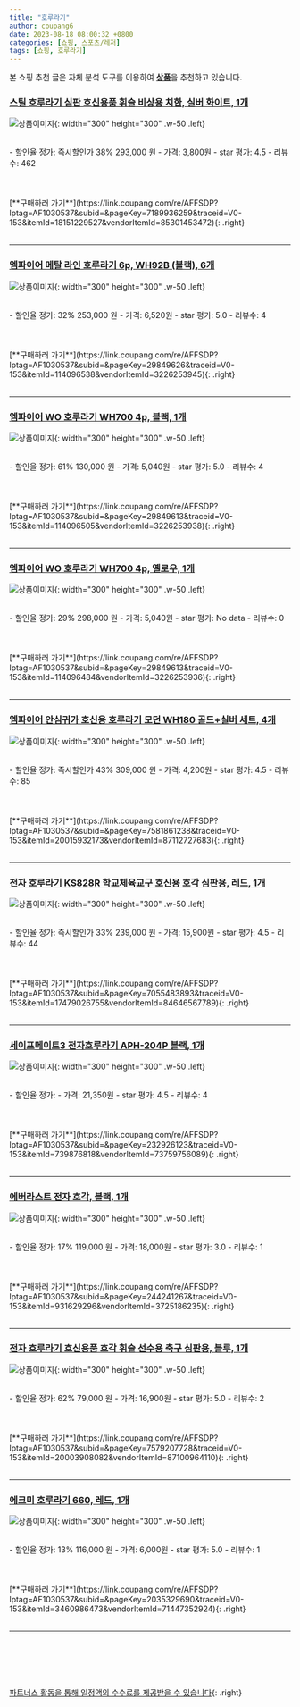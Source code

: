 ```yaml
---
title: "호루라기"
author: coupang6
date: 2023-08-18 08:00:32 +0800
categories: [쇼핑, 스포츠/레저]
tags: [쇼핑, 호루라기]
---
```


본 쇼핑 추천 글은 자체 분석 도구를 이용하여 [**상품**](https://link.coupang.com/a/bao1ui)을 추천하고 있습니다.

### [스틸 호루라기 심판 호신용품 휘슬 비상용 치한, 실버 화이트, 1개](https://link.coupang.com/re/AFFSDP?lptag=AF1030537&subid=&pageKey=7189936259&traceid=V0-153&itemId=18151229527&vendorItemId=85301453472)

![상품이미지](https://thumbnail10.coupangcdn.com/thumbnails/remote/230x230ex/image/vendor_inventory/d67c/513737a417947f0883200732efc6af74cfae1c00d1c66f845a90a6570795.png){: width="300" height="300" .w-50 .left}


<br>
- 할인율 정가: 즉시할인가 38%  293,000   원
- 가격: 3,800원
- star 평가: 4.5
- 리뷰수: 462
<br>
<br>
<br>
<br>
[**구매하러 가기**](https://link.coupang.com/re/AFFSDP?lptag=AF1030537&subid=&pageKey=7189936259&traceid=V0-153&itemId=18151229527&vendorItemId=85301453472){: .right}
<br>
<br>

---

### [엠파이어 메탈 라인 호루라기 6p, WH92B (블랙), 6개](https://link.coupang.com/re/AFFSDP?lptag=AF1030537&subid=&pageKey=29849626&traceid=V0-153&itemId=114096538&vendorItemId=3226253945)

![상품이미지](https://thumbnail6.coupangcdn.com/thumbnails/remote/230x230ex/image/retail/images/7966387065474-f268ea25-eb20-464c-a575-663b83eaad34.jpg){: width="300" height="300" .w-50 .left}


<br>
- 할인율 정가: 32%  253,000   원
- 가격: 6,520원
- star 평가: 5.0
- 리뷰수: 4
<br>
<br>
<br>
<br>
[**구매하러 가기**](https://link.coupang.com/re/AFFSDP?lptag=AF1030537&subid=&pageKey=29849626&traceid=V0-153&itemId=114096538&vendorItemId=3226253945){: .right}
<br>
<br>

---

### [엠파이어 WO 호루라기 WH700 4p, 블랙, 1개](https://link.coupang.com/re/AFFSDP?lptag=AF1030537&subid=&pageKey=29849613&traceid=V0-153&itemId=114096505&vendorItemId=3226253938)

![상품이미지](https://thumbnail7.coupangcdn.com/thumbnails/remote/230x230ex/image/retail/images/2017/08/04/15/6/20ba433b-48d6-4170-a97a-8ef6d800cdfa.jpg){: width="300" height="300" .w-50 .left}


<br>
- 할인율 정가: 61%  130,000   원
- 가격: 5,040원
- star 평가: 5.0
- 리뷰수: 4
<br>
<br>
<br>
<br>
[**구매하러 가기**](https://link.coupang.com/re/AFFSDP?lptag=AF1030537&subid=&pageKey=29849613&traceid=V0-153&itemId=114096505&vendorItemId=3226253938){: .right}
<br>
<br>

---

### [엠파이어 WO 호루라기 WH700 4p, 옐로우, 1개](https://link.coupang.com/re/AFFSDP?lptag=AF1030537&subid=&pageKey=29849613&traceid=V0-153&itemId=114096484&vendorItemId=3226253936)

![상품이미지](https://thumbnail9.coupangcdn.com/thumbnails/remote/230x230ex/image/retail/images/2017/08/04/15/7/c84bd86e-b225-4a47-8067-b127cd66075a.jpg){: width="300" height="300" .w-50 .left}


<br>
- 할인율 정가: 29%  298,000   원
- 가격: 5,040원
- star 평가: No data
- 리뷰수: 0
<br>
<br>
<br>
<br>
[**구매하러 가기**](https://link.coupang.com/re/AFFSDP?lptag=AF1030537&subid=&pageKey=29849613&traceid=V0-153&itemId=114096484&vendorItemId=3226253936){: .right}
<br>
<br>

---

### [엠파이어 안심귀가 호신용 호루라기 모던 WH180 골드+실버 세트, 4개](https://link.coupang.com/re/AFFSDP?lptag=AF1030537&subid=&pageKey=7581861238&traceid=V0-153&itemId=20015932173&vendorItemId=87112727683)

![상품이미지](https://thumbnail6.coupangcdn.com/thumbnails/remote/230x230ex/image/vendor_inventory/8674/e4fc7c92850c127627464a20d09a9f4b5d17d590a30d3799dede81750c38.jpg){: width="300" height="300" .w-50 .left}


<br>
- 할인율 정가: 즉시할인가 43%  309,000   원
- 가격: 4,200원
- star 평가: 4.5
- 리뷰수: 85
<br>
<br>
<br>
<br>
[**구매하러 가기**](https://link.coupang.com/re/AFFSDP?lptag=AF1030537&subid=&pageKey=7581861238&traceid=V0-153&itemId=20015932173&vendorItemId=87112727683){: .right}
<br>
<br>

---

### [전자 호루라기 KS828R 학교체육교구 호신용 호각 심판용, 레드, 1개](https://link.coupang.com/re/AFFSDP?lptag=AF1030537&subid=&pageKey=7055483893&traceid=V0-153&itemId=17479026755&vendorItemId=84646567789)

![상품이미지](https://thumbnail8.coupangcdn.com/thumbnails/remote/230x230ex/image/vendor_inventory/09c6/faba6b2494af6d82c8cd9589079387a414cca4d5a1b40da67cf33fd1bda9.jpeg){: width="300" height="300" .w-50 .left}


<br>
- 할인율 정가: 즉시할인가 33%  239,000   원
- 가격: 15,900원
- star 평가: 4.5
- 리뷰수: 44
<br>
<br>
<br>
<br>
[**구매하러 가기**](https://link.coupang.com/re/AFFSDP?lptag=AF1030537&subid=&pageKey=7055483893&traceid=V0-153&itemId=17479026755&vendorItemId=84646567789){: .right}
<br>
<br>

---

### [세이프메이트3 전자호루라기 APH-204P 블랙, 1개](https://link.coupang.com/re/AFFSDP?lptag=AF1030537&subid=&pageKey=232926123&traceid=V0-153&itemId=739876818&vendorItemId=73759756089)

![상품이미지](https://thumbnail7.coupangcdn.com/thumbnails/remote/230x230ex/image/vendor_inventory/cf15/25bb949c936b234808856f5e81dcdd4266c13239f529c9b89ac3f0eebf38.jpg){: width="300" height="300" .w-50 .left}


<br>
- 할인율 정가: 
- 가격: 21,350원
- star 평가: 4.5
- 리뷰수: 4
<br>
<br>
<br>
<br>
[**구매하러 가기**](https://link.coupang.com/re/AFFSDP?lptag=AF1030537&subid=&pageKey=232926123&traceid=V0-153&itemId=739876818&vendorItemId=73759756089){: .right}
<br>
<br>

---

### [에버라스트 전자 호각, 블랙, 1개](https://link.coupang.com/re/AFFSDP?lptag=AF1030537&subid=&pageKey=244241267&traceid=V0-153&itemId=931629296&vendorItemId=3725186235)

![상품이미지](https://thumbnail10.coupangcdn.com/thumbnails/remote/230x230ex/image/product/image/vendoritem/2019/05/03/3725186235/8e715920-1e24-48b1-b33a-b54ee51dd527.jpg){: width="300" height="300" .w-50 .left}


<br>
- 할인율 정가: 17%  119,000   원
- 가격: 18,000원
- star 평가: 3.0
- 리뷰수: 1
<br>
<br>
<br>
<br>
[**구매하러 가기**](https://link.coupang.com/re/AFFSDP?lptag=AF1030537&subid=&pageKey=244241267&traceid=V0-153&itemId=931629296&vendorItemId=3725186235){: .right}
<br>
<br>

---

### [전자 호루라기 호신용품 호각 휘슬 선수용 축구 심판용, 블루, 1개](https://link.coupang.com/re/AFFSDP?lptag=AF1030537&subid=&pageKey=7579207728&traceid=V0-153&itemId=20003908082&vendorItemId=87100964110)

![상품이미지](https://thumbnail7.coupangcdn.com/thumbnails/remote/230x230ex/image/vendor_inventory/dc37/95d52b83f10ea06bef0a7d2c6e8a5f54bc82558fdcdf85e13b2e9fa1d28b.jpg){: width="300" height="300" .w-50 .left}


<br>
- 할인율 정가: 62%  79,000   원
- 가격: 16,900원
- star 평가: 5.0
- 리뷰수: 2
<br>
<br>
<br>
<br>
[**구매하러 가기**](https://link.coupang.com/re/AFFSDP?lptag=AF1030537&subid=&pageKey=7579207728&traceid=V0-153&itemId=20003908082&vendorItemId=87100964110){: .right}
<br>
<br>

---

### [에크미 호루라기 660, 레드, 1개](https://link.coupang.com/re/AFFSDP?lptag=AF1030537&subid=&pageKey=2035329690&traceid=V0-153&itemId=3460986473&vendorItemId=71447352924)

![상품이미지](https://thumbnail7.coupangcdn.com/thumbnails/remote/230x230ex/image/retail/images/2020/08/26/18/5/6e72ac45-ab66-480a-8dac-188370ccae02.jpg){: width="300" height="300" .w-50 .left}


<br>
- 할인율 정가: 13%  116,000   원
- 가격: 6,000원
- star 평가: 5.0
- 리뷰수: 1
<br>
<br>
<br>
<br>
[**구매하러 가기**](https://link.coupang.com/re/AFFSDP?lptag=AF1030537&subid=&pageKey=2035329690&traceid=V0-153&itemId=3460986473&vendorItemId=71447352924){: .right}
<br>
<br>

---
<br><br><br><br><br> [파트너스 활동을 통해 일정액의 수수료를 제공받을 수 있습니다](https://link.coupang.com/a/bao1ui){: .right}